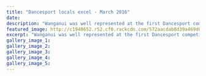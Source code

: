```yaml
---
title: "Dancesport locals excel - March 2016"
date: 
description: "Wanganui was well represented at the first Dancesport competition of the year in Lower Hutt.  Six of the dancers were WHS students; Wanganui Rivercity Press article on 31/3/16..."
featured_image: http://c1940652.r52.cf0.rackcdn.com/572aacdab8d39a469d000325/dancesport-Mark-Glastonbury.jpg
excerpt: "Wanganui was well represented at the first Dancesport competition of the year in Lower Hutt.  Six of the dancers were WHS students; Wanganui Rivercity Press article on 31/3/16..."
gallery_image_1: 
gallery_image_2: 
gallery_image_3: 
gallery_image_4: 
gallery_image_5: 
---
```

